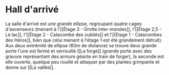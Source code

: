 # Hall d'arrivé
La salle d'arrivé est une grande ellipse, regroupant quatre cages d'ascenseurs (menant à l'[[Étage 3 - Grotte inter-mondes]], l'[[Étage 2,5 - Le lac]], l'[[Étage 2 - Catacombe des oubliés]] et l'[[Étage 1 - Catacombes des Héros]], bien que celui menant à l'étage 1 est été grandement détruit). Aux deux extrémité de ellipse (60m de distance) se trouve deux grande porte l'une est fermé et verrouillé [[La forge]] (grande porte avec des gravure représentant des armure géante en train de forger), la seconde est elle ouverte, quelque peu rouillé et attaquer par des plantes grimpante et donne sur [[La vallée]].
